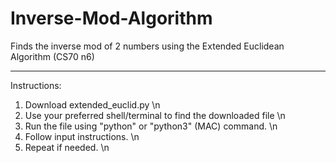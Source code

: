 # Inverse-Mod-Algorithm
Finds the inverse mod of 2 numbers using the Extended Euclidean Algorithm (CS70 n6)
_____________________________________
Instructions:
1. Download extended_euclid.py \n
2. Use your preferred shell/terminal to find the downloaded file \n
3. Run the file using "python" or "python3" (MAC) command. \n
4. Follow input instructions. \n
5. Repeat if needed. \n
